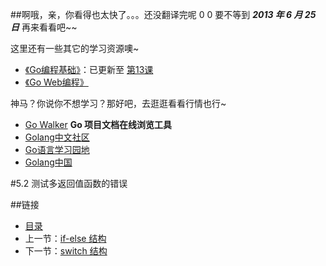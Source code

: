 ##啊哦，亲，你看得也太快了。。。还没翻译完呢 0 0
要不等到 ***2013 年 6 月 25 日*** 再来看看吧~~

这里还有一些其它的学习资源噢~

 - [《Go编程基础》](https://github.com/Unknwon/go-fundamental-programming)：已更新至 [第13课](https://github.com/Unknwon/go-fundamental-programming/blob/master/lectures/lecture12.md) 
 - [《Go Web编程》](https://github.com/astaxie/build-web-application-with-golang)

神马？你说你不想学习？那好吧，去逛逛看看行情也行~

- [Go Walker](http://gowalker.org) **Go 项目文档在线浏览工具**
- [Golang中文社区](http://bbs.mygolang.com/forum.php)
- [Go语言学习园地](http://studygolang.com/)
- [Golang中国](http://golang.tc)

#5.2 测试多返回值函数的错误

##链接
- [目录](directory.md)
- 上一节：[if-else 结构](05.1.md)
- 下一节：[switch 结构](05.3.md)